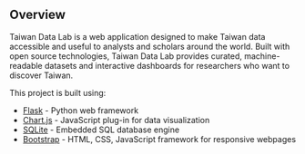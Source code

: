 ## Overview

Taiwan Data Lab is a web application designed to make Taiwan data accessible and useful to analysts and scholars around the world. Built with open source technologies, Taiwan Data Lab provides curated, machine-readable datasets and interactive dashboards for researchers who want to discover Taiwan. 

This project is built using:
* [Flask](http://flask.pocoo.org/) - Python web framework
* [Chart.js](http://www.chartjs.org/) - JavaScript plug-in for data visualization 
* [SQLite](https://www.sqlite.org/) - Embedded SQL database engine 
* [Bootstrap](http://getbootstrap.com/) - HTML, CSS, JavaScript framework for responsive webpages